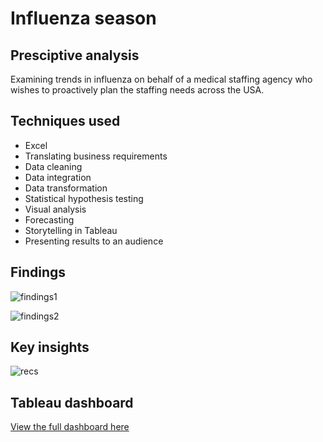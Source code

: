 # Influenza season 
## Presciptive analysis

Examining trends in influenza on behalf of a medical staffing agency who wishes to proactively plan the staffing needs across the USA.

## Techniques used
- Excel
- Translating business requirements
- Data cleaning
- Data integration
- Data transformation
- Statistical hypothesis testing
- Visual analysis
- Forecasting
- Storytelling in Tableau
- Presenting results to an audience

## Findings
![findings1](/Portfolio/assets/influenza/flufindings1.png)

![findings2](/Portfolio/assets/influenza/flufindings2.png)

## Key insights
![recs](/Portfolio/assets/influenza/flurecs.png)

## Tableau dashboard
[View the full dashboard here](https://public.tableau.com/views/PreparingforInfluenzaSeason_17079225734830/PreparingforInfluenzaSeason?:language=en-GB&:sid=&:display_count=n&:origin=viz_share_link)
